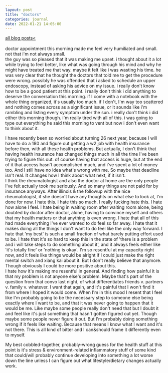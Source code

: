 ```yaml
---
layout: post
title: "doctors"
categories: journal
date: 2022-01-21 14:05:00
---
```

<a href="/blog-posts">all blog posts< </a>  
<br>
doctor appointment this morning made me feel very humiliated and small. not that i'm not always small.  
the guy was so pleased that it was making me upset. i thought about it a lot while trying to feel better, like what was going through his mind and why he might have treated me that way. maybe it felt like i was wasting his time. he was very clear that he thought the doctors that told me to get the procedure were wrong. possibly he was offended that i asked to schedule an upper endoscopy, instead of asking his advice on my issue. i really don't know how to be a good patient at this point. i really don't think i did anything to deserve the conversation this morning. if I come with a notebook with the whole thing organized, it's usually too much. if I don't, I'm way too scattered and nothing comes across as a significant issue, or it sounds like i'm rambling and listing every symptom under the sun. i really don't think i did either this morning though. i'm really tired with all of this. i was going to type out everything he said this morning to vent but now i don't even want to think about it.  
  
I have recently been so worried about turning 26 next year, because I will have to do a 180 and figure out getting a w2 job with health insurance before then, with all these health problems. But actually, I don't think that having health insurance has changed things much in all the time I've been trying to figure this out. of course having that access is huge, but at the end of it that access hasn't accomplished much, and i've spent a lot of money too. And I still have no idea what's wrong with me. So maybe that deadline isn't real. It changes how I think about what next, if it isn't.  
I think the rheumatologist and also the doctor at home are the only people I've felt actually took me seriously. And so many things are not paid for by insurance anyways. After illinois & the followup with the nice rheumatologist, if she doesn't have any thoughts on what else to look at, I'm done for now. I hate this. I hate this so much. I really fucking hate this. I hate how alone I feel. I hate being in waiting room after waiting room alone, being doubted by doctor after doctor, alone, having to convince myself and others that my health matters or that anything is even wrong. I hate that all of this had made everything I've ever wanted to do feel so far away. I hate that it makes doing all the things I don't want to do feel like the only way forward. I hate that 'my best' is such a small fraction of what barely putting effort used to be. I hate that it's so hard to keep this in the state of 'there is a problem and i will take steps to do something about it', and it always feels either like 'it's totally fine' or 'nothing is okay'. I'm so resentful at my capacity right now, and it feels like things would be alright if I could just make the right mental switch and xiang kai about it. But I don't really believe that anymore. Though obviously I could be more positive about this.  
I hate how it's making me resentful in general. And finding how painful it is that my problem is not anyone else's problem. Maybe that's part of the question from that convo last night, of what differentiates friends v. partners v. family v. whatever. I want that again, and it's painful that I won't find it from where I hoped it would come. When I'm in this mood I resent that I feel like I'm probably going to be the necessary step to someone else being exactly where I want to be, and that it was never going to happen that it would be me. Like maybe some people really don't need that but I doubt it and feel like it's just something that hasn't gotten figured out yet. Though maybe some people never figure it out. But I'm probably doing something wrong if it feels like waiting. Because that means I know what I want and it's not there. This is all kind of bitter and I can&should frame it differently even to myself.  
  
My best cobbled-together, probably-wrong guess for the health stuff at this point is it's stress & environment-related inflammatory stuff of some kind that could/will probably continue developing into something a lot worse down the line unless I can figure out what lifestyle/dietary changes actually work.  